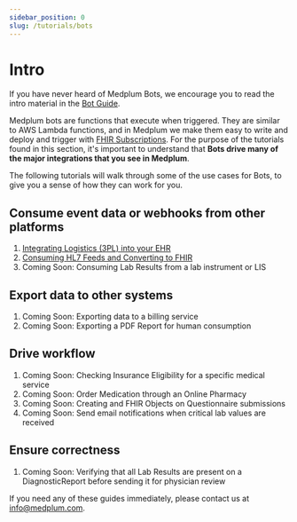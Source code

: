 ```yaml
---
sidebar_position: 0
slug: /tutorials/bots
---
```


# Intro

If you have never heard of Medplum Bots, we encourage you to read the intro material in the [Bot Guide](/tutorials/bots).

Medplum bots are functions that execute when triggered. They are similar to AWS Lambda functions, and in Medplum we make them easy to write and deploy and trigger with [FHIR Subscriptions](/tutorials/api-basics/publish-and-subscribe). For the purpose of the tutorials found in this section, it's important to understand that **Bots drive many of the major integrations that you see in Medplum**.

The following tutorials will walk through some of the use cases for Bots, to give you a sense of how they can work for you.

## Consume event data or webhooks from other platforms

1. [Integrating Logistics (3PL) into your EHR](/tutorials/bots/logistics-into-ehr)
2. [Consuming HL7 Feeds and Converting to FHIR](/tutorials/bots/insurance-eligibility-check)
3. Coming Soon: Consuming Lab Results from a lab instrument or LIS

## Export data to other systems

1. Coming Soon: Exporting data to a billing service
2. Coming Soon: Exporting a PDF Report for human consumption

## Drive workflow

1. Coming Soon: Checking Insurance Eligibility for a specific medical service
2. Coming Soon: Order Medication through an Online Pharmacy
3. Coming Soon: Creating and FHIR Objects on Questionnaire submissions
4. Coming Soon: Send email notifications when critical lab values are received

## Ensure correctness

1. Coming Soon: Verifying that all Lab Results are present on a DiagnosticReport before sending it for physician review

If you need any of these guides immediately, please contact us at info@medplum.com.
